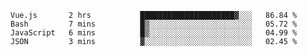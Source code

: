 <!--START_SECTION:waka-->

```text
Vue.js       2 hrs           █████████████████████▓░░░   86.84 %
Bash         7 mins          █▒░░░░░░░░░░░░░░░░░░░░░░░   05.72 %
JavaScript   6 mins          █▒░░░░░░░░░░░░░░░░░░░░░░░   04.99 %
JSON         3 mins          ▓░░░░░░░░░░░░░░░░░░░░░░░░   02.45 %
```

<!--END_SECTION:waka-->
